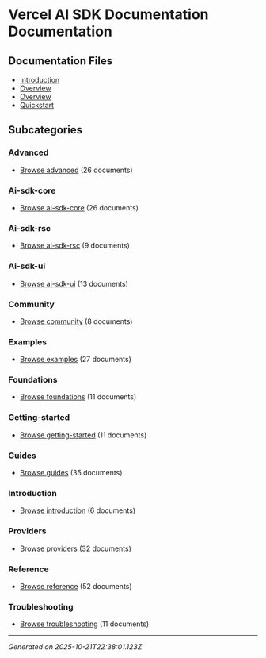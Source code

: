 # Vercel AI SDK Documentation Documentation

## Documentation Files

- [Introduction](./introduction.md)
- [Overview](./guides.md)
- [Overview](./reference.md)
- [Quickstart](./getting-started.md)

## Subcategories

### Advanced

- [Browse advanced](./advanced/_index.md) (26 documents)

### Ai-sdk-core

- [Browse ai-sdk-core](./ai-sdk-core/_index.md) (26 documents)

### Ai-sdk-rsc

- [Browse ai-sdk-rsc](./ai-sdk-rsc/_index.md) (9 documents)

### Ai-sdk-ui

- [Browse ai-sdk-ui](./ai-sdk-ui/_index.md) (13 documents)

### Community

- [Browse community](./community/_index.md) (8 documents)

### Examples

- [Browse examples](./examples/_index.md) (27 documents)

### Foundations

- [Browse foundations](./foundations/_index.md) (11 documents)

### Getting-started

- [Browse getting-started](./getting-started/_index.md) (11 documents)

### Guides

- [Browse guides](./guides/_index.md) (35 documents)

### Introduction

- [Browse introduction](./introduction/_index.md) (6 documents)

### Providers

- [Browse providers](./providers/_index.md) (32 documents)

### Reference

- [Browse reference](./reference/_index.md) (52 documents)

### Troubleshooting

- [Browse troubleshooting](./troubleshooting/_index.md) (11 documents)


---

*Generated on 2025-10-21T22:38:01.123Z*
